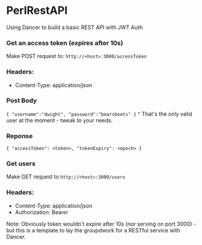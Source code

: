 # PerlRestAPI
Using Dancer to build a basic REST API with JWT Auth

### Get an access token (expires after 10s)
Make POST request to: `http://<host>:3000/accessToken`
### Headers:
- Content-Type: application/json

### Post Body
`
{
    "username":"dwight",
    "password":"bearsbeets"
}
`
^ That's the only valid user at the moment - tweak to your needs.

### Reponse
`
{
    "accessToken": <token>,
    "tokenExpiry": <epoch>
}
`

### Get users
Make GET request to `http://<host>:3000/users`

### Headers:
- Content-Type: application/json
- Authorization: Bearer <token>

Note: Obviously token wouldn't expire after 10s (nor serving on port 3000) - but this is a template to lay the groupdwork for a RESTful service with Dancer.





